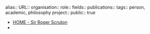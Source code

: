 alias::
URL::
organisation::
role::
fields::
publications:: 
tags:: person, academic, philosophy
project::
public:: true

- [HOME - Sir Roger Scruton](https://www.roger-scruton.com/)
-